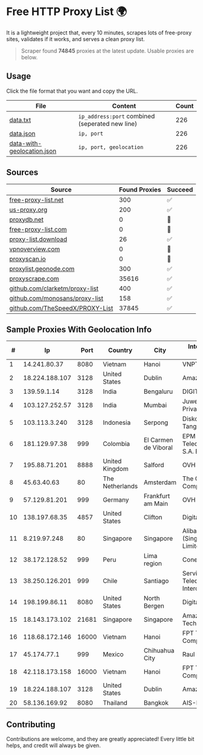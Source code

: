 
# Free HTTP Proxy List 🌍

It is a lightweight project that, every 10 minutes, scrapes lots of free-proxy sites, validates if it works, and serves a clean proxy list.


> Scraper found **74845** proxies at the latest update. Usable proxies are below.

## Usage

Click the file format that you want and copy the URL.


|File|Content|Count|
|----|-------|-----|
|[data.txt](https://raw.githubusercontent.com/themiralay/Proxy-List-World/master/data.txt)|`ip_address:port` combined (seperated new line)|226|
|[data.json](https://raw.githubusercontent.com/themiralay/Proxy-List-World/master/data.json)|`ip, port`|226|
|[data-with-geolocation.json](https://raw.githubusercontent.com/themiralay/Proxy-List-World/master/data-with-geolocation.json)|`ip, port, geolocation`|226|

## Sources

|Source|Found Proxies|Succeed|
|------|-------------|-------|
|[free-proxy-list.net](https://free-proxy-list.net)|300|✅|
|[us-proxy.org](https://www.us-proxy.org)|200|✅|
|[proxydb.net](http://proxydb.net)|0|🚫|
|[free-proxy-list.com](https://free-proxy-list.com/?page=&port=&type%5B%5D=http&type%5B%5D=https&up_time=0&search=Search)|0|🚫|
|[proxy-list.download](https://www.proxy-list.download/HTTP)|26|✅|
|[vpnoverview.com](https://vpnoverview.com/privacy/anonymous-browsing/free-proxy-servers)|0|🚫|
|[proxyscan.io](https://www.proxyscan.io)|0|🚫|
|[proxylist.geonode.com](https://proxylist.geonode.com/api/proxy-list?limit=300&page=1&sort_by=lastChecked&sort_type=desc&protocols=http,https)|300|✅|
|[proxyscrape.com](https://api.proxyscrape.com/v2/?request=displayproxies&protocol=http&timeout=10000&country=all&ssl=all&anonymity=all)|35616|✅|
|[github.com/clarketm/proxy-list](https://raw.githubusercontent.com/clarketm/proxy-list/master/proxy-list-raw.txt)|400|✅|
|[github.com/monosans/proxy-list](https://raw.githubusercontent.com/monosans/proxy-list/main/proxies/http.txt)|158|✅|
|[github.com/TheSpeedX/PROXY-List](https://raw.githubusercontent.com/TheSpeedX/PROXY-List/master/http.txt)|37845|✅|


## Sample Proxies With Geolocation Info

|#|Ip|Port|Country|City|Internet Service Provider|
|-|--|----|-------|----|-------------------------|
|1|14.241.80.37|8080|Vietnam|Hanoi|VNPT|
|2|18.224.188.107|3128|United States|Dublin|Amazon.com, Inc.|
|3|139.59.1.14|3128|India|Bengaluru|DIGITALOCEAN|
|4|103.127.252.57|3128|India|Mumbai|Juweriyah Networks Private Limited|
|5|103.113.3.240|3128|Indonesia|Serpong|Diskominfo Tangerang Selatan|
|6|181.129.97.38|999|Colombia|El Carmen de Viboral|EPM Telecomunicaciones S.A. E.S.P.|
|7|195.88.71.201|8888|United Kingdom|Salford|OVH SAS|
|8|45.63.40.63|80|The Netherlands|Amsterdam|The Constant Company|
|9|57.129.81.201|999|Germany|Frankfurt am Main|OVH SAS|
|10|138.197.68.35|4857|United States|Clifton|DigitalOcean, LLC|
|11|8.219.97.248|80|Singapore|Singapore|Alibaba Cloud (Singapore) Private Limited|
|12|38.172.128.52|999|Peru|Lima region|Conex TV E.I.R.L.|
|13|38.250.126.201|999|Chile|Santiago|Servicios De Telecomunicaciones Intercable Ltda.|
|14|198.199.86.11|8080|United States|North Bergen|DigitalOcean, LLC|
|15|18.143.173.102|21681|Singapore|Singapore|Amazon Technologies Inc.|
|16|118.68.172.146|16000|Vietnam|Hanoi|FPT Telecom Company|
|17|45.174.77.1|999|Mexico|Chihuahua City|Raul Duarte Urita|
|18|42.118.173.158|16000|Vietnam|Hanoi|FPT Telecom Company|
|19|18.224.188.107|3128|United States|Dublin|Amazon.com, Inc.|
|20|58.136.169.92|8080|Thailand|Bangkok|AIS-Fibre|



## Contributing

Contributions are welcome, and they are greatly appreciated! Every
little bit helps, and credit will always be given.

